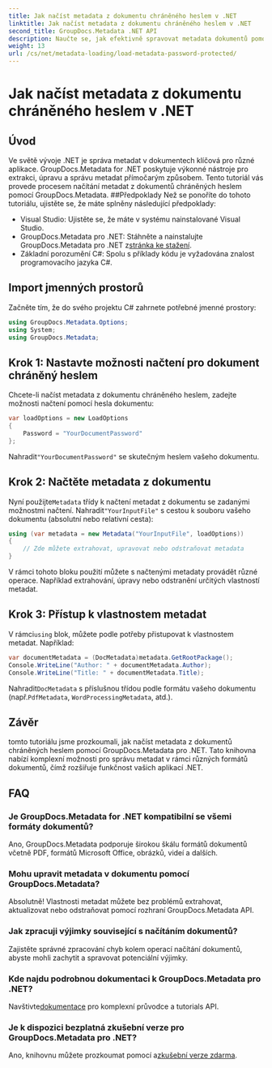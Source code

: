 ```yaml
---
title: Jak načíst metadata z dokumentu chráněného heslem v .NET
linktitle: Jak načíst metadata z dokumentu chráněného heslem v .NET
second_title: GroupDocs.Metadata .NET API
description: Naučte se, jak efektivně spravovat metadata dokumentů pomocí GroupDocs.Metadata pro .NET. Bezproblémově extrahujte, upravujte a manipulujte s metadaty ve svých aplikacích .NET.
weight: 13
url: /cs/net/metadata-loading/load-metadata-password-protected/
---
```


# Jak načíst metadata z dokumentu chráněného heslem v .NET

## Úvod
Ve světě vývoje .NET je správa metadat v dokumentech klíčová pro různé aplikace. GroupDocs.Metadata for .NET poskytuje výkonné nástroje pro extrakci, úpravu a správu metadat přímočarým způsobem. Tento tutoriál vás provede procesem načítání metadat z dokumentů chráněných heslem pomocí GroupDocs.Metadata.
##Předpoklady
Než se ponoříte do tohoto tutoriálu, ujistěte se, že máte splněny následující předpoklady:
- Visual Studio: Ujistěte se, že máte v systému nainstalované Visual Studio.
-  GroupDocs.Metadata pro .NET: Stáhněte a nainstalujte GroupDocs.Metadata pro .NET z[stránka ke stažení](https://releases.groupdocs.com/metadata/net/).
- Základní porozumění C#: Spolu s příklady kódu je vyžadována znalost programovacího jazyka C#.

## Import jmenných prostorů
Začněte tím, že do svého projektu C# zahrnete potřebné jmenné prostory:
```csharp
using GroupDocs.Metadata.Options;
using System;
using GroupDocs.Metadata;
```
## Krok 1: Nastavte možnosti načtení pro dokument chráněný heslem
Chcete-li načíst metadata z dokumentu chráněného heslem, zadejte možnosti načtení pomocí hesla dokumentu:
```csharp
var loadOptions = new LoadOptions
{
    Password = "YourDocumentPassword"
};
```
 Nahradit`"YourDocumentPassword"` se skutečným heslem vašeho dokumentu.
## Krok 2: Načtěte metadata z dokumentu
 Nyní použijte`Metadata` třídy k načtení metadat z dokumentu se zadanými možnostmi načtení. Nahradit`"YourInputFile"` s cestou k souboru vašeho dokumentu (absolutní nebo relativní cesta):
```csharp
using (var metadata = new Metadata("YourInputFile", loadOptions))
{
    // Zde můžete extrahovat, upravovat nebo odstraňovat metadata
}
```
V rámci tohoto bloku použití můžete s načtenými metadaty provádět různé operace. Například extrahování, úpravy nebo odstranění určitých vlastností metadat.
## Krok 3: Přístup k vlastnostem metadat
 V rámci`using` blok, můžete podle potřeby přistupovat k vlastnostem metadat. Například:
```csharp
var documentMetadata = (DocMetadata)metadata.GetRootPackage();
Console.WriteLine("Author: " + documentMetadata.Author);
Console.WriteLine("Title: " + documentMetadata.Title);
```
 Nahradit`DocMetadata` s příslušnou třídou podle formátu vašeho dokumentu (např.`PdfMetadata`, `WordProcessingMetadata`, atd.).

## Závěr
tomto tutoriálu jsme prozkoumali, jak načíst metadata z dokumentů chráněných heslem pomocí GroupDocs.Metadata pro .NET. Tato knihovna nabízí komplexní možnosti pro správu metadat v rámci různých formátů dokumentů, čímž rozšiřuje funkčnost vašich aplikací .NET.

## FAQ
### Je GroupDocs.Metadata for .NET kompatibilní se všemi formáty dokumentů?
Ano, GroupDocs.Metadata podporuje širokou škálu formátů dokumentů včetně PDF, formátů Microsoft Office, obrázků, videí a dalších.
### Mohu upravit metadata v dokumentu pomocí GroupDocs.Metadata?
Absolutně! Vlastnosti metadat můžete bez problémů extrahovat, aktualizovat nebo odstraňovat pomocí rozhraní GroupDocs.Metadata API.
### Jak zpracuji výjimky související s načítáním dokumentů?
Zajistěte správné zpracování chyb kolem operací načítání dokumentů, abyste mohli zachytit a spravovat potenciální výjimky.
### Kde najdu podrobnou dokumentaci k GroupDocs.Metadata pro .NET?
 Navštivte[dokumentace](https://tutorials.groupdocs.com/metadata/net/) pro komplexní průvodce a tutorials API.
### Je k dispozici bezplatná zkušební verze pro GroupDocs.Metadata pro .NET?
 Ano, knihovnu můžete prozkoumat pomocí a[zkušební verze zdarma](https://releases.groupdocs.com/).